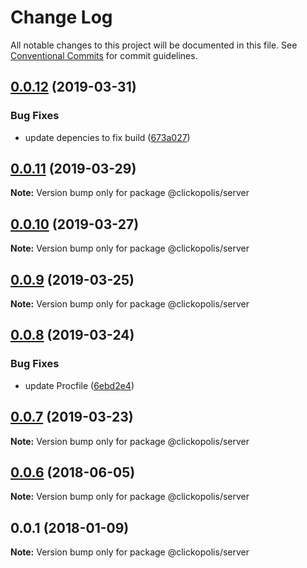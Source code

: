 # Change Log

All notable changes to this project will be documented in this file.
See [Conventional Commits](https://conventionalcommits.org) for commit guidelines.

## [0.0.12](https://github.com/Clickopolis/clickopolis/compare/@clickopolis/server@0.0.11...@clickopolis/server@0.0.12) (2019-03-31)


### Bug Fixes

* update depencies to fix build ([673a027](https://github.com/Clickopolis/clickopolis/commit/673a027))





## [0.0.11](https://github.com/Clickopolis/clickopolis/compare/@clickopolis/server@0.0.10...@clickopolis/server@0.0.11) (2019-03-29)

**Note:** Version bump only for package @clickopolis/server





<a name="0.0.10"></a>
## [0.0.10](https://github.com/Clickopolis/clickopolis/compare/@clickopolis/server@0.0.9...@clickopolis/server@0.0.10) (2019-03-27)




**Note:** Version bump only for package @clickopolis/server

<a name="0.0.9"></a>
## [0.0.9](https://github.com/Clickopolis/clickopolis/compare/@clickopolis/server@0.0.8...@clickopolis/server@0.0.9) (2019-03-25)




**Note:** Version bump only for package @clickopolis/server

<a name="0.0.8"></a>
## [0.0.8](https://github.com/Clickopolis/clickopolis/compare/@clickopolis/server@0.0.7...@clickopolis/server@0.0.8) (2019-03-24)


### Bug Fixes

* update Procfile ([6ebd2e4](https://github.com/Clickopolis/clickopolis/commit/6ebd2e4))




<a name="0.0.7"></a>
## [0.0.7](https://github.com/Clickopolis/clickopolis/compare/@clickopolis/server@0.0.6...@clickopolis/server@0.0.7) (2019-03-23)




**Note:** Version bump only for package @clickopolis/server

<a name="0.0.6"></a>
## [0.0.6](https://github.com/Clickopolis/clickopolis/compare/@clickopolis/server@0.0.5...@clickopolis/server@0.0.6) (2018-06-05)




**Note:** Version bump only for package @clickopolis/server

<a name="0.0.1"></a>
## 0.0.1 (2018-01-09)




**Note:** Version bump only for package @clickopolis/server
